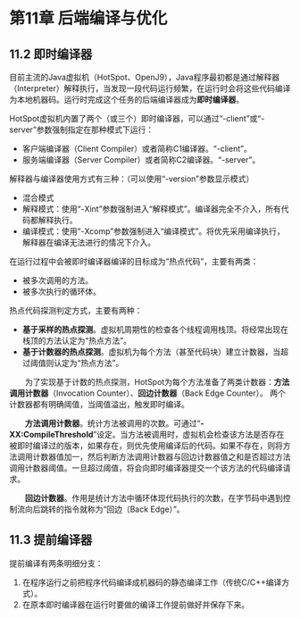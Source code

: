 # 第11章 后端编译与优化
## 11.2 即时编译器
目前主流的Java虚拟机（HotSpot、OpenJ9），Java程序最初都是通过解释器（Interpreter）解释执行，当发现一段代码运行频繁，在运行时会将这些代码编译为本地机器码。运行时完成这个任务的后端编译器成为**即时编译器**。

HotSpot虚拟机内置了两个（或三个）即时编译器，可以通过“-client”或“-server”参数强制指定在那种模式下运行：
- 客户端编译器（Client Compiler）或者简称C1编译器。“-client”。
- 服务端编译器（Server Compiler）或者简称C2编译器。“-server”。

解释器与编译器使用方式有三种：（可以使用“-version”参数显示模式）
- 混合模式
- 解释模式：使用“-Xint”参数强制进入“解释模式”。编译器完全不介入，所有代码都解释执行。
- 编译模式：使用“-Xcomp”参数强制进入“编译模式”。将优先采用编译执行，解释器在编译无法进行的情况下介入。

在运行过程中会被即时编译器编译的目标成为“热点代码”，主要有两类：
- 被多次调用的方法。
- 被多次执行的循环体。

热点代码探测判定方式，主要有两种：
- **基于采样的热点探测**。虚拟机周期性的检查各个线程调用栈顶。将经常出现在栈顶的方法认定为“热点方法”。
- **基于计数器的热点探测**。虚拟机为每个方法（甚至代码块）建立计数器，当超过阈值则认定为“热点方法”。

&emsp;&emsp;为了实现基于计数的热点探测，HotSpot为每个方法准备了两类计数器：**方法调用计数器**（Invocation Counter）、**回边计数器**（Back Edge Counter）。  两个计数器都有明确阈值，当阈值溢出，触发即时编译。

&emsp;&emsp;**方法调用计数器**。统计方法被调用的次数。可通过“**-XX:CompileThreshold**”设定。当方法被调用时，虚拟机会检查该方法是否存在被即时编译过的版本，如果存在，则优先使用编译后的代码。如果不存在，则将方法调用计数器值加一，然后判断方法调用计数器与回边计数器值之和是否超过方法调用计数器阈值。一旦超过阈值，将会向即时编译器提交一个该方法的代码编译请求。

&emsp;&emsp;**回边计数器**。作用是统计方法中循环体现代码执行的次数，在字节码中遇到控制流向后跳转的指令就称为“回边（Back Edge）”。

## 11.3 提前编译器
提前编译有两条明细分支：
1. 在程序运行之前把程序代码编译成机器码的静态编译工作（传统C/C++编译方式）。
2. 在原本即时编译器在运行时要做的编译工作提前做好并保存下来。
